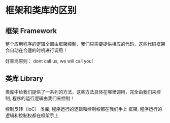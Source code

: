 # 框架和类库的区别

## 框架 Framework
整个应用程序的逻辑全部由框架控制，我们只需要提供相应的代码，这些代码框架会自动在合适的时机进行调用！

好莱坞原则： dont call us, we will call you!


## 类库 Library
类库中给我们提供了一系列的方法，这些方法具体在哪里调用，完全由我们来控制, 程序的运行逻辑由我们来控制！

控制反转（IoC）
类库, 程序运行的逻辑和控制权都在我们手上
框架, 程序运行的逻辑和控制权都在框架手上